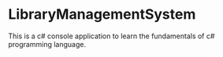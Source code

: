 # LibraryManagementSystem
This is a c# console application to learn the fundamentals of c# programming language.

